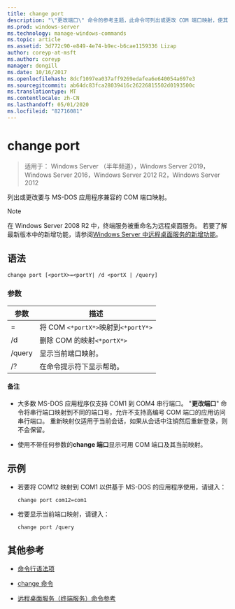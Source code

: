 ```yaml
---
title: change port
description: "\"更改端口\" 命令的参考主题，此命令可列出或更改 COM 端口映射，使其与 MS-DOS 应用程序兼容。"
ms.prod: windows-server
ms.technology: manage-windows-commands
ms.topic: article
ms.assetid: 3d772c90-e849-4e74-b9ec-b6cae1159336 Lizap
author: coreyp-at-msft
ms.author: coreyp
manager: dongill
ms.date: 10/16/2017
ms.openlocfilehash: 8dcf1097ea037aff9269edafea6e640054a697e3
ms.sourcegitcommit: ab64dc83fca28039416c26226815502d0193500c
ms.translationtype: MT
ms.contentlocale: zh-CN
ms.lasthandoff: 05/01/2020
ms.locfileid: "82716081"
---
```

# <a name="change-port"></a>change port

> 适用于： Windows Server （半年频道），Windows Server 2019，Windows Server 2016，Windows Server 2012 R2，Windows Server 2012

列出或更改要与 MS-DOS 应用程序兼容的 COM 端口映射。

> [!NOTE]
> 在 Windows Server 2008 R2 中，终端服务被重命名为远程桌面服务。 若要了解最新版本中的新增功能，请参阅[Windows Server 中远程桌面服务的新增功能](https://docs.microsoft.com/previous-versions/windows/it-pro/windows-server-2012-R2-and-2012/dn283323(v=ws.11))。

## <a name="syntax"></a>语法

```
change port [<portX>=<portY| /d <portX | /query]
```

### <a name="parameters"></a>参数

| 参数 | 描述 |
|-----------------|----------------------------------------|
| <portX>=<portY> | 将 COM `<*portX*>`映射到`<*portY*>` |
| /d<portX> | 删除 COM 的映射`<*portX*>` |
| /query | 显示当前端口映射。 |
| /? | 在命令提示符下显示帮助。 |

#### <a name="remarks"></a>备注

- 大多数 MS-DOS 应用程序仅支持 COM1 到 COM4 串行端口。 "**更改端口**" 命令将串行端口映射到不同的端口号，允许不支持高编号 COM 端口的应用访问串行端口。 重新映射仅适用于当前会话，如果从会话中注销然后重新登录，则不会保留。

- 使用不带任何参数的**change 端口**显示可用 COM 端口及其当前映射。

## <a name="examples"></a>示例

- 若要将 COM12 映射到 COM1 以供基于 MS-DOS 的应用程序使用，请键入：
  
  ```
  change port com12=com1
  ```

- 若要显示当前端口映射，请键入：
  
  ```
  change port /query
  ```

## <a name="additional-references"></a>其他参考

- [命令行语法项](command-line-syntax-key.md)

- [change 命令](change.md)

- [远程桌面服务（终端服务）命令参考](remote-desktop-services-terminal-services-command-reference.md)
